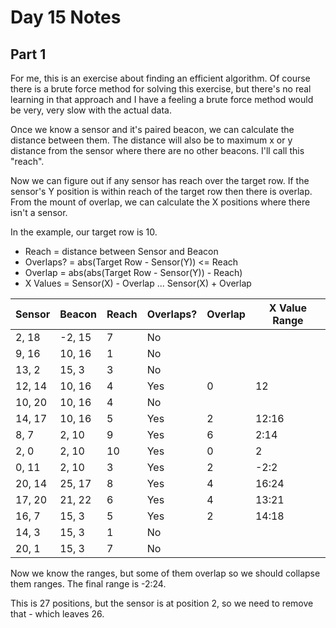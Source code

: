 # Day 15 Notes

## Part 1

For me, this is an exercise about finding an efficient algorithm. Of course there is a brute force method for solving
this exercise, but there's no real learning in that approach and I have a feeling a brute force method would be
very, very slow with the actual data.

Once we know a sensor and it's paired beacon, we can calculate the distance between them. The distance will also
be to maximum x or y distance from the sensor where there are no other beacons. I'll call this "reach".

Now we can figure out if any sensor has reach over the target row. If the sensor's Y position is within reach of the
target row then there is overlap. From the mount of overlap, we can calculate the X positions where there isn't a
sensor.

In the example, our target row is 10.

- Reach = distance between Sensor and Beacon
- Overlaps? = abs(Target Row - Sensor(Y)) <= Reach
- Overlap = abs(abs(Target Row - Sensor(Y)) - Reach)
- X Values = Sensor(X) - Overlap ... Sensor(X) + Overlap

| Sensor | Beacon | Reach | Overlaps? | Overlap | X Value Range |
|--------|--------|-------|-----------|---------|---------------|
| 2, 18  | -2, 15 | 7     | No        |         |               |
| 9, 16  | 10, 16 | 1     | No        |         |               |
| 13, 2  | 15, 3  | 3     | No        |         |               |
| 12, 14 | 10, 16 | 4     | Yes       | 0       | 12            |
| 10, 20 | 10, 16 | 4     | No        |         |               |
| 14, 17 | 10, 16 | 5     | Yes       | 2       | 12:16         |
| 8, 7   | 2, 10  | 9     | Yes       | 6       | 2:14          |
| 2, 0   | 2, 10  | 10    | Yes       | 0       | 2             |
| 0, 11  | 2, 10  | 3     | Yes       | 2       | -2:2          |
| 20, 14 | 25, 17 | 8     | Yes       | 4       | 16:24         |
| 17, 20 | 21, 22 | 6     | Yes       | 4       | 13:21         |
| 16, 7  | 15, 3  | 5     | Yes       | 2       | 14:18         |
| 14, 3  | 15, 3  | 1     | No        |         |               |
| 20, 1  | 15, 3  | 7     | No        |         |               |

Now we know the ranges, but some of them overlap so we should collapse them ranges. The final range is -2:24.

This is 27 positions, but the sensor is at position 2, so we need to remove that - which leaves 26.
